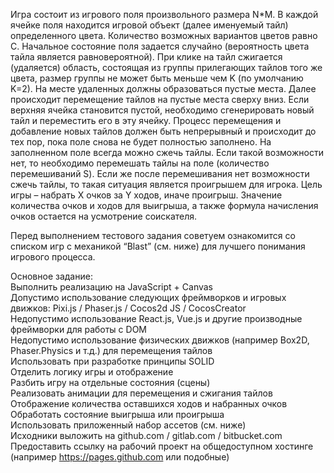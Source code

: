 Игра состоит из игрового поля произвольного размера N*M. В каждой ячейке поля находится игровой объект (далее именуемый тайл) определенного цвета. Количество возможных вариантов цветов равно C. 
Начальное состояние поля задается случайно (вероятность цвета тайла является равновероятной). При клике на тайл сжигается (удаляется) область, состоящая из группы прилегающих тайлов того же цвета, размер группы не может быть меньше чем K (по умолчанию K=2). На месте удаленных должны образоваться пустые места.
Далее происходит перемещение тайлов на пустые места сверху вниз. Если верхняя ячейка становится пустой, необходимо сгенерировать новый тайл и переместить его в эту ячейку. Процесс перемещения и добавление новых тайлов должен быть непрерывный и происходит до тех пор, пока поле снова не будет полностью заполнено.
На заполненном поле всегда можно сжечь тайлы. Если такой возможности нет, то необходимо перемешать тайлы на поле (количество перемешиваний S). Если же после перемешивания нет возможности сжечь тайлы, то такая ситуация является проигрышем для игрока.
	Цель игры – набрать X очков за Y ходов, иначе проигрыш. Значение количества очков и ходов для выигрыша, а также формула начисления очков остается на усмотрение соискателя.

Перед выполнением тестового задания советуем ознакомится со списком игр с механикой “Blast” (см. ниже) для лучшего понимания игрового процесса.

Основное задание: </br>
Выполнить реализацию на JavaScript + Canvas </br>
Допустимо использование следующих фреймворков и игровых движков: Pixi.js / Phaser.js / Cocos2d JS / CocosCreator </br>
Недопустимо использование React.js, Vue.js и другие производные фреймворки для работы с DOM </br>
Недопустимо использование физических движков (например Box2D, Phaser.Physics и т.д.) для перемещения тайлов </br>
Использовать при разработке принципы SOLID </br>
Отделить логику игры и отображение </br>
Разбить игру на отдельные состояния (сцены) </br>
Реализовать анимации для перемещения и сжигания тайлов </br>
Отображение количества оставшихся ходов и набранных очков </br>
Обработать состояние выигрыша или проигрыша </br>
Использовать приложенный набор ассетов (см. ниже) </br>
Исходники выложить на github.com / gitlab.com / bitbucket.com </br>
Предоставить ссылку на рабочий проект на общедоступном хостинге (например https://pages.github.com или подобные) </br>
